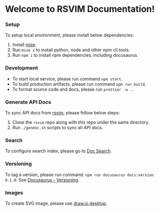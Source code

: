 # Welcome to RSVIM Documentation!

### Setup

To setup local environment, please install below dependencies:

1. Install [mise](https://github.com/jdx/mise).
2. Run `mise i` to install python, node and other npm cli tools.
3. Run `npm i` to install npm dependencies, including docusaurus.

### Development

- To start local service, please run command `npm start`.
- To build production artifacts, please run command `npm run build`.
- To format source code and docs, please run `prettier -w .`.

### Generate API Docs

To sync API docs from [rsvim](https://github.com/rsvim/rsvim), please follow below steps:

1. Clone the `rsvim` repo along with _this_ repo under the same directory.
2. Run `./gendoc.sh` scripts to sync all API docs.

### Search

To configure search index, please go to [Doc Search](https://docsearch.algolia.com/).

### Versioning

To tag a version, please run command: `npm run docusaurus docs:version 0.1.0`. See [Docusaurus - Versioning](https://docusaurus.io/docs/versioning).

### Images

To create SVG image, please use [draw.io desktop](https://github.com/jgraph/drawio-desktop/releases).
